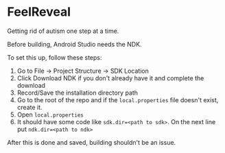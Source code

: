 # FeelReveal
Getting rid of autism one step at a time.

Before building, Android Studio needs the NDK.

To set this up, follow these steps:
1. Go to File -> Project Structure -> SDK Location
2. Click Download NDK if you don't already have it and complete the download
3. Record/Save the installation directory path
4. Go to the root of the repo and if the `local.properties` file doesn't exist, create it.
5. Open `local.properties`
6. It should have some code like `sdk.dir=<path to sdk>`. On the next line put `ndk.dir=<path to ndk>`

After this is done and saved, building shouldn't be an issue.
